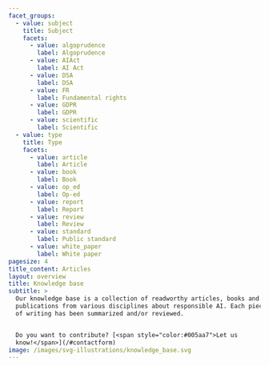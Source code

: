 ```yaml
---
facet_groups:
  - value: subject
    title: Subject
    facets:
      - value: algoprudence
        label: Algoprudence
      - value: AIAct
        label: AI Act
      - value: DSA
        label: DSA
      - value: FR
        label: Fundamental rights
      - value: GDPR
        label: GDPR
      - value: scientific
        label: Scientific
  - value: type
    title: Type
    facets:
      - value: article
        label: Article
      - value: book
        label: Book
      - value: op_ed
        label: Op-ed
      - value: report
        label: Report
      - value: review
        label: Review
      - value: standard
        label: Public standard
      - value: white_paper
        label: White paper
pagesize: 4
title_content: Articles
layout: overview
title: Knowledge base
subtitle: >
  Our knowledge base is a collection of readworthy articles, books and other
  publications from various disciplines about responsible AI. Each piece
  of writing has been summarized and/or reviewed.


  Do you want to contribute? [<span style="color:#005aa7">Let us
  know!</span>](/#contactform)
image: /images/svg-illustrations/knowledge_base.svg
---
```


